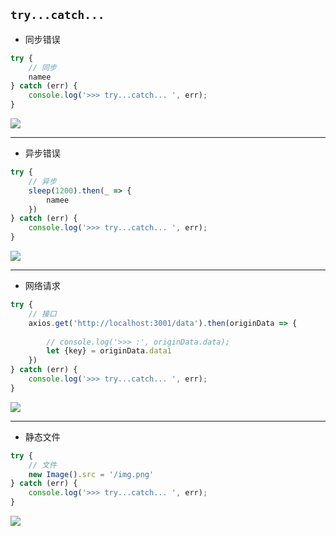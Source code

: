 ## `try...catch...`

* 同步错误
```js
try {
    // 同步
    namee
} catch (err) {
    console.log('>>> try...catch... ', err);
}
```
![](https://tva1.sinaimg.cn/large/006tNbRwly1g9yc9nxddcj30z403ct8n.jpg)


***

* 异步错误
```js
try {
    // 异步
    sleep(1200).then(_ => {
        namee
    })
} catch (err) {
    console.log('>>> try...catch... ', err);
}
```
![](https://tva1.sinaimg.cn/large/006tNbRwly1g9ycbeqlo4j30z803aglk.jpg)

***

* 网络请求
```js
try {
    // 接口
    axios.get('http://localhost:3001/data').then(originData => {
        
        // console.log('>>> :', originData.data);
        let {key} = originData.data1
    })
} catch (err) {
    console.log('>>> try...catch... ', err);
}
```
![](https://tva1.sinaimg.cn/large/006tNbRwly1g9ycdo67u7j30zg03qaa2.jpg)


***

* 静态文件
```js
try {
    // 文件
    new Image().src = '/img.png'
} catch (err) {
    console.log('>>> try...catch... ', err);
}
```
![](https://tva1.sinaimg.cn/large/006tNbRwly1g9ycg5gosij30za02mmx2.jpg)



